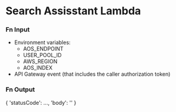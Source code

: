 # Search Assisstant Lambda 
### Fn Input
- Environment variables:
    - AOS_ENDPOINT
    - USER_POOL_ID
    - AWS_REGION
    - AOS_INDEX
- API Gateway event (that includes the caller authorization token)

### Fn Output

{
    'statusCode': ...,
    'body': '<assisstant answer to the question>'
}